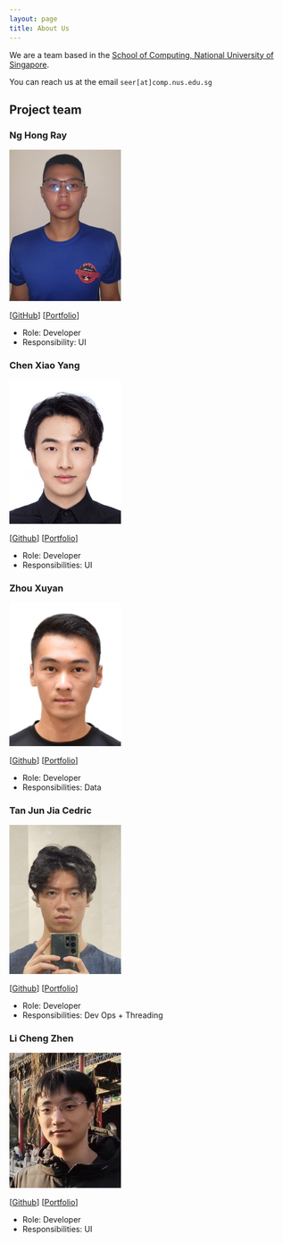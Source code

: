 ```yaml
---
layout: page
title: About Us
---
```


We are a team based in the [School of Computing, National University of Singapore](http://www.comp.nus.edu.sg).

You can reach us at the email `seer[at]comp.nus.edu.sg`

## Project team

### Ng Hong Ray

<img src="images/hongray.png" width="200px">

<!-- [[homepage](http://www.comp.nus.edu.sg/~damithch)] -->
[[GitHub](https://github.com/HongRay)]
[[Portfolio](/members/hongRay.md)]

* Role: Developer
* Responsibility: UI

### Chen Xiao Yang

<img src="images/chenxy128.png" width="200px">

[[Github](http://github.com/ChenXy128)]
[[Portfolio](team/johndoe.md)]

* Role: Developer
* Responsibilities: UI

### Zhou Xuyan

<img src="images/xuyan0518.png" width="200px">

[[Github](http://github.com/Xuyan0518)]
[[Portfolio](team/johndoe.md)]

* Role: Developer
* Responsibilities: Data

### Tan Jun Jia Cedric

<img src="images/cedricaca.png" width="200px">

[[Github](http://github.com/Cedricaca)]
[[Portfolio](team/johndoe.md)]

* Role: Developer
* Responsibilities: Dev Ops + Threading

### Li Cheng Zhen

<img src="images/nusminato.png" width="200px">

[[Github](http://github.com/NusMinato)]
[[Portfolio](team/johndoe.md)]

* Role: Developer
* Responsibilities: UI
